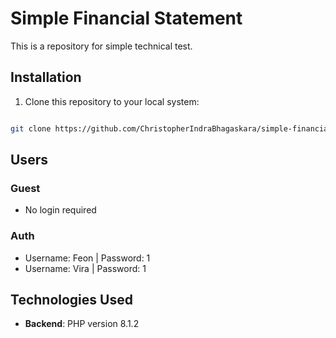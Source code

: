 # Simple Financial Statement

This is a repository for simple technical test.

## Installation

1. Clone this repository to your local system:

```bash

git clone https://github.com/ChristopherIndraBhagaskara/simple-financial-statement.git

```

## Users

### Guest

- No login required

### Auth

- Username: Feon | Password: 1
- Username: Vira | Password: 1

## Technologies Used

- **Backend**: PHP version 8.1.2
